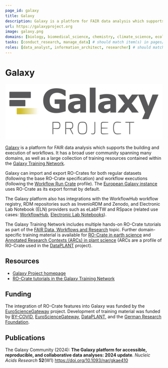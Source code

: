 ```yaml
---
page_id: galaxy
title: Galaxy
description: Galaxy is a platform for FAIR data analysis which supports the building and execution of workflows. It can import and export RO-Crates for both regular datasets and workflow executions.
url: https://galaxyproject.org
image: galaxy.png
domains: [biology, biomedical_science, chemistry, climate_science, ecology, informatics, medicine, omics, social_science] # should match item(s) in pages/domains
tasks: [conduct_research, manage_data] # should match item(s) in pages/tasks
roles: [data_analyst, information_architect, researcher] # should match item(s) in pages/roles
---
```


# Galaxy

[![Galaxy logo](../../assets/img/galaxy.png)](https://galaxyproject.org)

[Galaxy](https://galaxyproject.org) is a platform for FAIR data analysis which supports the building and execution of workflows. It has a broad user community spanning many domains, as well as a large collection of training resources contained within the [Galaxy Training Network](https://training.galaxyproject.org).

Galaxy can import and export RO-Crates for both regular datasets (following the base RO-Crate specification) and workflow executions (following the [Workflow Run Crate](https://www.researchobject.org/workflow-run-crate/profiles/workflow_run_crate/) profile). The [European Galaxy instance](<https://usegalaxy.eu>) uses RO-Crate as its export format by default.

The Galaxy platform also has integrations with the WorkflowHub workflow registry, RDM repositories such as InvenioRDM and Zenodo, and Electronic Lab Notebook (ELN) providers such as eLabFTW and RSpace (related use cases: [WorkflowHub](workflowhub), [Electronic Lab Notebooks](eln)).

The Galaxy Training Network includes multiple hands-on RO-Crate tutorials as part of the [FAIR Data, Workflows and Research](https://training.galaxyproject.org/training-material/topics/fair/#st-ro-crate) topic. Further domain-specific training material is available for [RO-Crate in earth science](https://gxy.io/GTN:S00127) and [Annotated Research Contexts (ARCs) in plant science](https://gxy.io/GTN:T00466) (ARCs are a profile of RO-Crate used in the [DataPLANT](dataplant) project).

## Resources

* [Galaxy Project homepage](https://galaxyproject.org)
* [RO-Crate tutorials in the Galaxy Training Network](https://training.galaxyproject.org/training-material/search2?query=ro-crate)

## Funding

The integration of RO-Crate features into Galaxy was funded by the [EuroScienceGateway](https://eurosciencegateway.eu) project. Development of training material was funded by [BY-COVID](https://by-covid.org), [EuroScienceGateway](https://eurosciencegateway.eu), [DataPLANT](https://nfdi4plants.github.io), and the [German Research Foundation](https://www.dfg.de/en).

## Publications

The Galaxy Community (2024):
**The Galaxy platform for accessible, reproducible, and collaborative data analyses: 2024 update**.
_Nucleic Acids Research_ **52**(W1)
<https://doi.org/10.1093/nar/gkae410>
